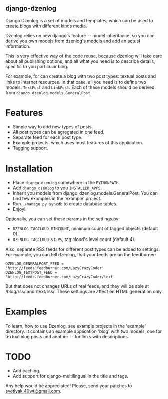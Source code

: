 django-dzenlog
--------------

Django Dzenlog is a set of models and templates, which can be
used to create blogs with different kinds media.

Dzenlog relies on new django's feature -- model inheritance,
so you can derive you own models from dzenlog's models and
add an actual information.

This is very effective way of the code reuse, because dzenlog
will take care about all publishing options, and all what you
need is to describe details, specific to you particular blog.

For example, for can create a blog with two post types: textual
posts and links to internet resources. In that case, all you need
is to define two models: `TextPost` and `LinkPost`. Each of these
models should be derived from `django_dzenlog.models.GeneralPost`.

Features
========

* Simple way to add new types of posts.
* All post types can be agregated in one feed.
* Separate feed for each post type.
* Example projects, which uses most features of this application.
* Tagging support.

Installation
============

* Place `django_dzenlog` somewhere in the `PYTHONPATH`.
* Add `django_dzenlog` to you `INSTALLED_APPS`.
* Inherit you models from django_dzenlog.models.GeneralPost.
  You can find few examples in the 'example' project.
* Run `./manage.py syncdb` to create database tables.
* Enjoy!

Optionally, you can set these params in the settings.py:

* `DZENLOG_TAGCLOUD_MINCOUNT`, minimum count of tagged objects (default 0).
* `DZENLOG_TAGCLOUD_STEPS`, tag cloud's level count (default 4).

Also, separate RSS feeds for different post types can be added to settings.
For example, you can tell dzenlog, that your feeds are on the feedburner:

    DZENLOG_GENERALPOST_FEED = 'http://feeds.feedburner.com/LazyCrazyCoder'
    DZENLOG_TEXTPOST_FEED = 'http://feeds.feedburner.com/LazyCrazyCoder/text'

But that does not changes URLs of real feeds, and they will be able at /blog/rss/
and /text/rss/. These settings are affect on HTML generation only.

Examples
========

To learn, how to use Dzenlog, see example projects in the 'example'
directory. It contains an example application 'blog' with two
models, one for textual blog posts and another -- for links with
descriptions.

TODO
====

* Add caching.
* Add support for django-multilingual in the title and tags.

Any help would be appreciated! Please, send your patches to svetlyak.40wt@gmail.com.

